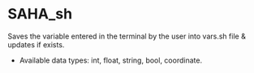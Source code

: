 # SAHA_sh
Saves the variable entered in the terminal by the user into vars.sh file & updates if exists. 
- Available data types: int, float, string, bool, coordinate.
